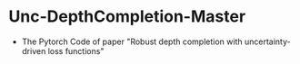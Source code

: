 # Unc-DepthCompletion-Master
- The Pytorch Code of paper "Robust depth completion with uncertainty-driven loss functions"
